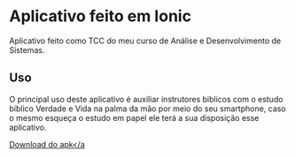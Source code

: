# Aplicativo feito em Ionic

Aplicativo feito como TCC do meu curso de Análise e Desenvolvimento de Sistemas.

## Uso
O principal uso deste aplicativo é auxiliar instrutores biblicos com o estudo
bíblico Verdade e Vida na palma da mão por meio do seu smartphone, caso o mesmo
esqueça o estudo em papel ele terá a sua disposição esse aplicativo.

<a target="_blank" href="https://www.mediafire.com/file/88wldl4b9epxamp/Verdade_e_Vida.apk/file">Download do apk</a
